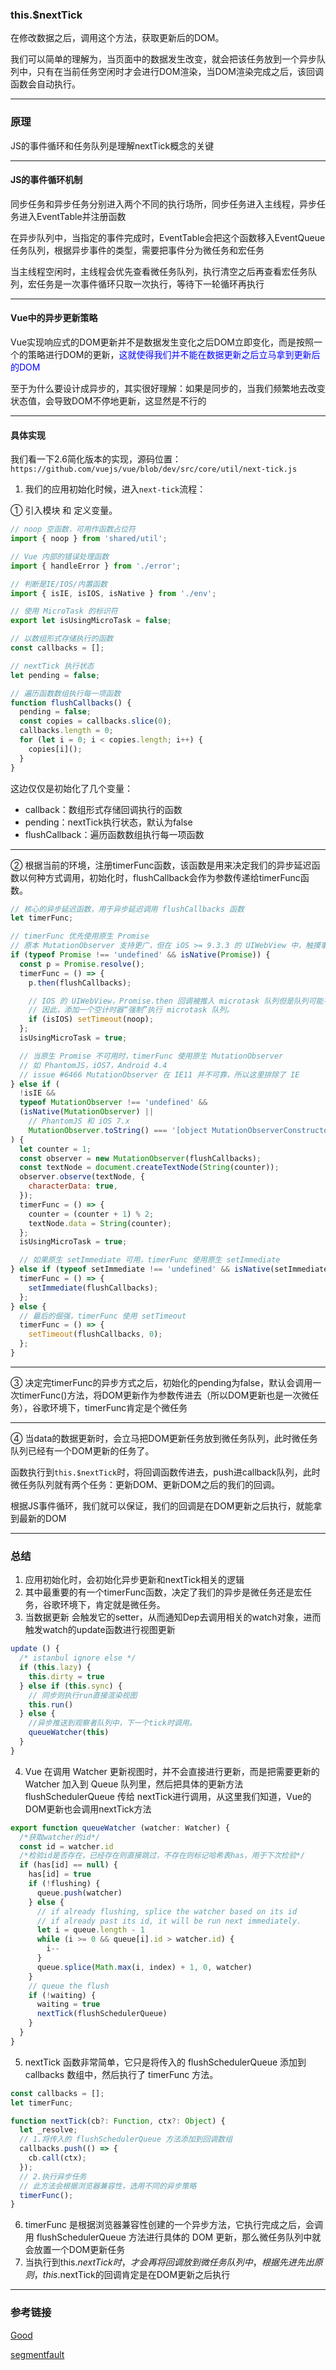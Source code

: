 ### this.$nextTick
在修改数据之后，调用这个方法，获取更新后的DOM。

我们可以简单的理解为，当页面中的数据发生改变，就会把该任务放到一个异步队列中，只有在当前任务空闲时才会进行DOM渲染，当DOM渲染完成之后，该回调函数会自动执行。

---

### 原理
JS的事件循环和任务队列是理解nextTick概念的关键

---

#### JS的事件循环机制
同步任务和异步任务分别进入两个不同的执行场所，同步任务进入主线程，异步任务进入EventTable并注册函数

在异步队列中，当指定的事件完成时，EventTable会把这个函数移入EventQueue任务队列，根据异步事件的类型，需要把事件分为微任务和宏任务

当主线程空闲时，主线程会优先查看微任务队列，执行清空之后再查看宏任务队列，宏任务是一次事件循环只取一次执行，等待下一轮循环再执行

---

#### Vue中的异步更新策略
Vue实现响应式的DOM更新并不是数据发生变化之后DOM立即变化，而是按照一个的策略进行DOM的更新，<font style="color:blue">这就使得我们并不能在数据更新之后立马拿到更新后的DOM</font>


至于为什么要设计成异步的，其实很好理解：如果是同步的，当我们频繁地去改变状态值，会导致DOM不停地更新，这显然是不行的

---

#### 具体实现
我们看一下2.6简化版本的实现，源码位置：
`https://github.com/vuejs/vue/blob/dev/src/core/util/next-tick.js`

1. 我们的应用初始化时候，进入`next-tick`流程：

① 引入模块 和 定义变量。
```js
// noop 空函数，可用作函数占位符
import { noop } from 'shared/util';

// Vue 内部的错误处理函数
import { handleError } from './error';

// 判断是IE/IOS/内置函数
import { isIE, isIOS, isNative } from './env';

// 使用 MicroTask 的标识符
export let isUsingMicroTask = false;

// 以数组形式存储执行的函数
const callbacks = [];

// nextTick 执行状态
let pending = false;

// 遍历函数数组执行每一项函数
function flushCallbacks() {
  pending = false;
  const copies = callbacks.slice(0);
  callbacks.length = 0;
  for (let i = 0; i < copies.length; i++) {
    copies[i]();
  }
}
```
这边仅仅是初始化了几个变量：
+ callback：数组形式存储回调执行的函数
+ pending：nextTick执行状态，默认为false
+ flushCallback：遍历函数数组执行每一项函数

---

② 根据当前的环境，注册timerFunc函数，该函数是用来决定我们的异步延迟函数以何种方式调用，初始化时，flushCallback会作为参数传递给timerFunc函数。

```js
// 核心的异步延迟函数，用于异步延迟调用 flushCallbacks 函数
let timerFunc;

// timerFunc 优先使用原生 Promise
// 原本 MutationObserver 支持更广，但在 iOS >= 9.3.3 的 UIWebView 中，触摸事件处理程序中触发会产生严重错误
if (typeof Promise !== 'undefined' && isNative(Promise)) {
  const p = Promise.resolve();
  timerFunc = () => {
    p.then(flushCallbacks);

    // IOS 的 UIWebView，Promise.then 回调被推入 microtask 队列但是队列可能不会如期执行。
    // 因此，添加一个空计时器“强制”执行 microtask 队列。
    if (isIOS) setTimeout(noop);
  };
  isUsingMicroTask = true;

  // 当原生 Promise 不可用时，timerFunc 使用原生 MutationObserver
  // 如 PhantomJS，iOS7，Android 4.4
  // issue #6466 MutationObserver 在 IE11 并不可靠，所以这里排除了 IE
} else if (
  !isIE &&
  typeof MutationObserver !== 'undefined' &&
  (isNative(MutationObserver) ||
    // PhantomJS 和 iOS 7.x
    MutationObserver.toString() === '[object MutationObserverConstructor]')
) {
  let counter = 1;
  const observer = new MutationObserver(flushCallbacks);
  const textNode = document.createTextNode(String(counter));
  observer.observe(textNode, {
    characterData: true,
  });
  timerFunc = () => {
    counter = (counter + 1) % 2;
    textNode.data = String(counter);
  };
  isUsingMicroTask = true;

  // 如果原生 setImmediate 可用，timerFunc 使用原生 setImmediate
} else if (typeof setImmediate !== 'undefined' && isNative(setImmediate)) {
  timerFunc = () => {
    setImmediate(flushCallbacks);
  };
} else {
  // 最后的倔强，timerFunc 使用 setTimeout
  timerFunc = () => {
    setTimeout(flushCallbacks, 0);
  };
}
```
---

③ 决定完timerFunc的异步方式之后，初始化的pending为false，默认会调用一次timerFunc()方法，将DOM更新作为参数传进去（所以DOM更新也是一次微任务），谷歌环境下，timerFunc肯定是个微任务

---

④ 当data的数据更新时，会立马把DOM更新任务放到微任务队列，此时微任务队列已经有一个DOM更新的任务了。

函数执行到`this.$nextTick`时，将回调函数传进去，push进callback队列，此时微任务队列就有两个任务：更新DOM、更新DOM之后的我们的回调。

根据JS事件循环，我们就可以保证，我们的回调是在DOM更新之后执行，就能拿到最新的DOM

---

### 总结
1. 应用初始化时，会初始化异步更新和nextTick相关的逻辑
2. 其中最重要的有一个timerFunc函数，决定了我们的异步是微任务还是宏任务，谷歌环境下，肯定就是微任务。
3. 当数据更新 会触发它的setter，从而通知Dep去调用相关的watch对象，进而触发watch的update函数进行视图更新
```js
update () {
  /* istanbul ignore else */
  if (this.lazy) {
    this.dirty = true
  } else if (this.sync) {
    // 同步则执行run直接渲染视图
    this.run()
  } else {
    //异步推送到观察者队列中，下一个tick时调用。
    queueWatcher(this)
  }
}
```
4. Vue 在调用 Watcher 更新视图时，并不会直接进行更新，而是把需要更新的 Watcher 加入到 Queue 队列里，然后把具体的更新方法 flushSchedulerQueue 传给 nextTick进行调用，<font stye="color:red">从这里我们知道，Vue的DOM更新也会调用nextTick方法</font>
```js
export function queueWatcher (watcher: Watcher) {
  /*获取watcher的id*/
  const id = watcher.id
  /*检验id是否存在，已经存在则直接跳过，不存在则标记哈希表has，用于下次检验*/
  if (has[id] == null) {
    has[id] = true
    if (!flushing) {
      queue.push(watcher)
    } else {
      // if already flushing, splice the watcher based on its id
      // if already past its id, it will be run next immediately.
      let i = queue.length - 1
      while (i >= 0 && queue[i].id > watcher.id) {
        i--
      }
      queue.splice(Math.max(i, index) + 1, 0, watcher)
    }
    // queue the flush
    if (!waiting) {
      waiting = true
      nextTick(flushSchedulerQueue)
    }
  }
}
```

5. nextTick 函数非常简单，它只是将传入的 flushSchedulerQueue 添加到 callbacks 数组中，然后执行了 timerFunc 方法。
```js
const callbacks = [];
let timerFunc;

function nextTick(cb?: Function, ctx?: Object) {
  let _resolve;
  // 1.将传入的 flushSchedulerQueue 方法添加到回调数组
  callbacks.push(() => {
    cb.call(ctx);
  });
  // 2.执行异步任务
  // 此方法会根据浏览器兼容性，选用不同的异步策略
  timerFunc();
}
```

6. timerFunc 是根据浏览器兼容性创建的一个异步方法，它执行完成之后，会调用 flushSchedulerQueue 方法进行具体的 DOM 更新，那么微任务队列中就会放置一个DOM更新任务
7. 当执行到this.$nextTick时，才会再将回调放到微任务队列中，根据先进先出原则，this.$nextTick的回调肯定是在DOM更新之后执行

---

### 参考链接
[Good](https://segmentfault.com/a/1190000023649590)

[segmentfault](https://segmentfault.com/a/1190000018328525)